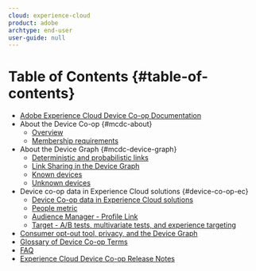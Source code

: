 ```yaml
---
cloud: experience-cloud
product: adobe
archtype: end-user
user-guide: null
---
```


# Table of Contents {#table-of-contents}

+ [Adobe Experience Cloud Device Co-op Documentation](mcdc-home.md)
+ About the Device Co-op {#mcdc-about}
   + [Overview](mcdc-about/mcdc-overview.md)
   + [Membership requirements](mcdc-about/mcdc-requirements.md)
+ About the Device Graph {#mcdc-device-graph}
   + [Deterministic and probabilistic links](mcdc-processes/mcdc-links.md)
   + [Link Sharing in the Device Graph](mcdc-processes/mcdc-link-sharing.md)
   + [Known devices](mcdc-processes/mcdc-known-device.md)
   + [Unknown devices](mcdc-processes/mcdc-unknown-device.md)
+ Device co-op data in Experience Cloud solutions {#device-co-op-ec}
   + [Device Co-op data in Experience Cloud solutions](mcdc-other-solutions/mcdc-other-solutions.md)
   + [People metric](mcdc-other-solutions/mcdc-people.md)
   + [Audience Manager - Profile Link](mcdc-other-solutions/mcdc-proflie-link.md)
   + [Target - A/B tests, multivariate tests, and experience targeting](mcdc-other-solutions/mcdc-target.md)
+ [Consumer opt-out tool, privacy, and the Device Graph](mcdc-privacy.md)
+ [Glossary of Device Co-op Terms](mcdc-glossary.md)
+ [FAQ](mcdc-faq.md)
+ [Experience Cloud Device Co-op Release Notes](mcdc-release-notes.md)
